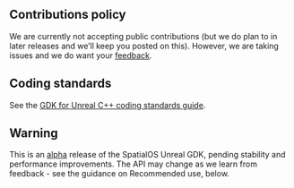 ## Contributions policy

We are currently not accepting public contributions (but we do plan to in 
later releases and we’ll keep you posted on this). However, we are taking issues and we do want your 
[feedback]({{urlRoot}}/index#give-us-feedback).

## Coding standards
See the [GDK for Unreal C++ coding standards guide]({{urlRoot}}/contributions/unreal-gdk-coding-standards).

## Warning
This is an [alpha](https://docs.improbable.io/reference/latest/shared/release-policy#maturity-stages) release of the SpatialOS Unreal GDK, pending stability and performance improvements. The API may change as we learn from feedback - see the guidance on Recommended use, below.